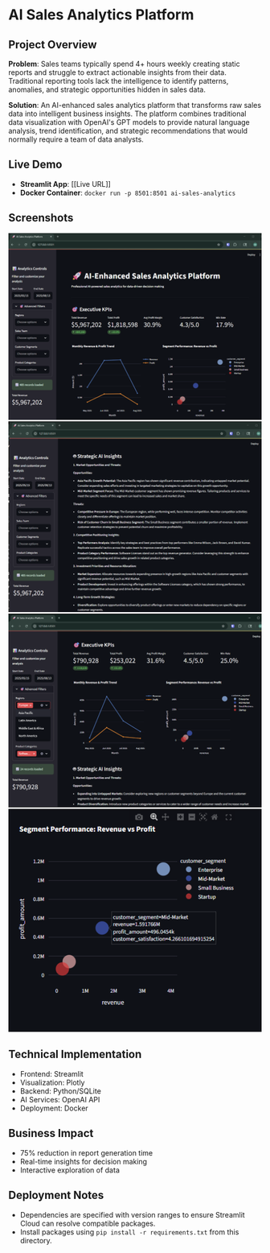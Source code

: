 # AI Sales Analytics Platform

## Project Overview
**Problem**: Sales teams typically spend 4+ hours weekly creating static reports and struggle to extract actionable insights from their data. Traditional reporting tools lack the intelligence to identify patterns, anomalies, and strategic opportunities hidden in sales data.

**Solution**: An AI-enhanced sales analytics platform that transforms raw sales data into intelligent business insights. The platform combines traditional data visualization with OpenAI's GPT models to provide natural language analysis, trend identification, and strategic recommendations that would normally require a team of data analysts.

## Live Demo
- **Streamlit App**: [\[Live URL\]]
- **Docker Container**: `docker run -p 8501:8501 ai-sales-analytics`

## Screenshots
![Dashboard Overview](screenshots/dashboard-overview.png)
![AI Insights](screenshots/ai-insights-section.png)
![Filtered View](screenshots/filtered-view-example.png)
![Chart Detail Example](screenshots/chart-detail-example.png)

## Technical Implementation
- Frontend: Streamlit
- Visualization: Plotly
- Backend: Python/SQLite
- AI Services: OpenAI API
- Deployment: Docker

## Business Impact
- 75% reduction in report generation time
- Real-time insights for decision making
- Interactive exploration of data

## Deployment Notes
- Dependencies are specified with version ranges to ensure Streamlit Cloud can
  resolve compatible packages.
- Install packages using `pip install -r requirements.txt` from this directory.

